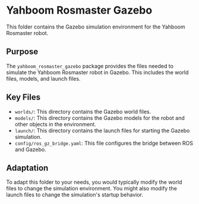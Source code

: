 # Yahboom Rosmaster Gazebo

This folder contains the Gazebo simulation environment for the Yahboom Rosmaster robot.

## Purpose

The `yahboom_rosmaster_gazebo` package provides the files needed to simulate the Yahboom Rosmaster robot in Gazebo. This includes the world files, models, and launch files.

## Key Files

- `worlds/`: This directory contains the Gazebo world files.
- `models/`: This directory contains the Gazebo models for the robot and other objects in the environment.
- `launch/`: This directory contains the launch files for starting the Gazebo simulation.
- `config/ros_gz_bridge.yaml`: This file configures the bridge between ROS and Gazebo.

## Adaptation

To adapt this folder to your needs, you would typically modify the world files to change the simulation environment. You might also modify the launch files to change the simulation's startup behavior.
